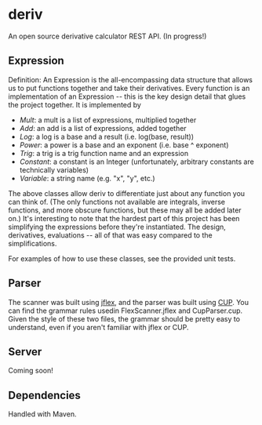 # deriv

An open source derivative calculator REST API. (In progress!)

## Expression

Definition: An Expression is the all-encompassing data structure that allows us to put functions
together and take their derivatives. Every function is an implementation of an Expression -- this
is the key design detail that glues the project together. It is implemented by

- *Mult*: a mult is a list of expressions, multiplied together
- *Add*: an add is a list of expressions, added together
- *Log*: a log is a base and a result (i.e. log(base, result))
- *Power*: a power is a base and an exponent (i.e. base ^ exponent)
- *Trig*: a trig is a trig function name and an expression
- *Constant*: a constant is an Integer (unfortunately, arbitrary constants are technically variables)
- *Variable*: a string name (e.g. "x", "y", etc.)

The above classes allow deriv to differentiate just about any function you can think of. (The only functions not
available are integrals, inverse functions, and more obscure functions, but these may all be added later on.) It's
interesting to note that the hardest part of this project has been simplifying the expressions before they're
instantiated. The design, derivatives, evaluations -- all of that was easy compared to the simplifications.

For examples of how to use these classes, see the provided unit tests.

## Parser

The scanner was built using [jflex](http://jflex.de/manual.html), and the parser was built using 
[CUP](http://jflex.de/manual.html). You can find the grammar rules usedin FlexScanner.jflex and CupParser.cup. 
Given the style of these two files, the grammar should be pretty easy to understand, even if you aren't 
familiar with jflex or CUP.

## Server

Coming soon!

## Dependencies

Handled with Maven.